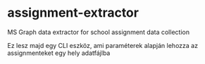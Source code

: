 # assignment-extractor
MS Graph data extractor for school assignment data collection

Ez lesz majd egy CLI eszköz, ami paraméterek alapján lehozza az assignmenteket egy hely adatfájlba


